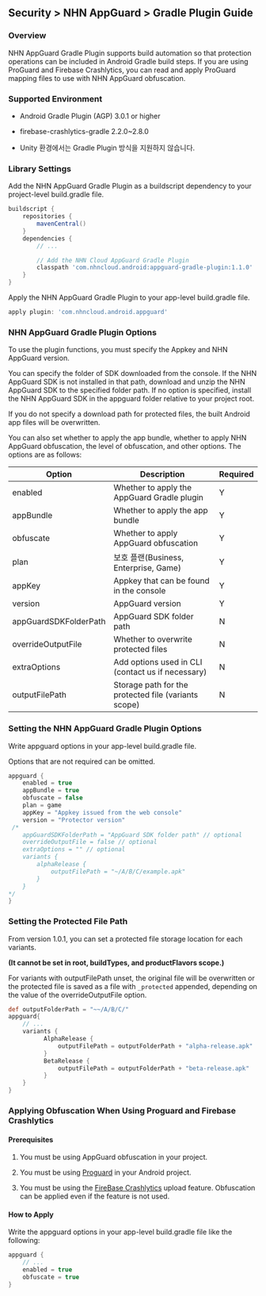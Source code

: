 ## Security > NHN AppGuard > Gradle Plugin Guide

### Overview

NHN AppGuard Gradle Plugin supports build automation so that protection operations can be included in Android Gradle build steps. If you are using ProGuard and Firebase Crashlytics, you can read and apply ProGuard mapping files to use with NHN AppGuard obfuscation.

### Supported Environment

- Android Gradle Plugin (AGP) 3.0.1 or higher

- firebase-crashlytics-gradle 2.2.0~2.8.0

- Unity 환경에서는 Gradle Plugin 방식을 지원하지 않습니다.

### Library Settings

Add the NHN AppGuard Gradle Plugin as a buildscript dependency to your project-level build.gradle file.

```groovy
buildscript {
    repositories {
        mavenCentral()
    }
    dependencies {
        // ...

        // Add the NHN Cloud AppGuard Gradle Plugin
        classpath 'com.nhncloud.android:appguard-gradle-plugin:1.1.0'
    }
}
```

Apply the NHN AppGuard Gradle Plugin to your app-level build.gradle file.

```groovy
apply plugin: 'com.nhncloud.android.appguard'
```

### NHN AppGuard Gradle Plugin Options

To use the plugin functions, you must specify the Appkey and NHN AppGuard version.

You can specify the folder of SDK downloaded from the console. If the NHN AppGuard SDK is not installed in that path, download and unzip the NHN AppGuard SDK to the specified folder path. If no option is specified, install the NHN AppGuard SDK in the appguard folder relative to your project root.

If you do not specify a download path for protected files, the built Android app files will be overwritten.

You can also set whether to apply the app bundle, whether to apply NHN AppGuard obfuscation, the level of obfuscation, and other options. The options are as follows:

| Option                    | Description                            | Required |
| --------------------- | ----------------------------- | ----- |
| enabled               | Whether to apply the AppGuard Gradle plugin            | Y     |
| appBundle             | Whether to apply the app bundle                    | Y     |
| obfuscate             | Whether to apply AppGuard obfuscation                 | Y     |
| plan                  | 보호 플랜(Business, Enterprise, Game)  | Y     |
| appKey                | Appkey that can be found in the console          | Y     |
| version               | AppGuard version                        | Y     |
| appGuardSDKFolderPath | AppGuard SDK folder path                 | N     |
| overrideOutputFile    | Whether to overwrite protected files                | N     |
| extraOptions          | Add options used in CLI (contact us if necessary)      | N     |
| outputFilePath        | Storage path for the protected file (variants scope) | N     |

### Setting the NHN AppGuard Gradle Plugin Options

Write appguard options in your app-level build.gradle file.

Options that are not required can be omitted.

```groovy
appguard {
    enabled = true
    appBundle = true
    obfuscate = false
    plan = game
    appKey = "Appkey issued from the web console"
    version = "Protector version"
 /*   
    appGuardSDKFolderPath = "AppGuard SDK folder path" // optional
    overrideOutputFile = false // optional
    extraOptions = "" // optional
    variants {
        alphaRelease {
            outputFilePath = "~/A/B/C/example.apk"
        }
    }
*/
}
```

### Setting the Protected File Path

From version 1.0.1, you can set a protected file storage location for each variants.

**(It cannot be set in root, buildTypes, and productFlavors scope.)**

For variants with outputFilePath unset, the original file will be overwritten or the protected file is saved as a file with `_protected` appended, depending on the value of the overrideOutputFile option.

```groovy
def outputFolderPath = "~~/A/B/C/"
appguard{
    // ...
    variants {
          AlphaRelease {
              outputFilePath = outputFolderPath + "alpha-release.apk"
          }     
          BetaRelease {
              outputFilePath = outputFolderPath + "beta-release.apk"
          }  
    }     
}
```

### Applying Obfuscation When Using Proguard and Firebase Crashlytics

#### Prerequisites

1. You must be using AppGuard obfuscation in your project.

2. You must be using [Proguard](https://www.guardsquare.com/manual/home) in your Android project.

3. You must be using the [FireBase Crashlytics](https://firebase.google.com/docs/crashlytics) upload feature. Obfuscation can be applied even if the feature is not used.

#### How to Apply

Write the appguard options in your app-level build.gradle file like the following:

```groovy
appguard {
    // ...
    enabled = true
    obfuscate = true
}
```
